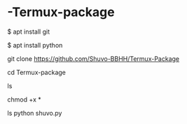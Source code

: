 # -Termux-package

$ apt install git 

$ apt install python 

git clone https://github.com/Shuvo-BBHH/Termux-Package

cd Termux-package

ls

chmod +x *

ls
python shuvo.py

